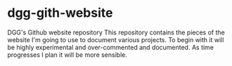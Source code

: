 # dgg-gith-website
DGG's Github website repository
This repository contains the pieces of the website I'm going to use to document various projects.
To begin with it will be highly experimental and over-commented and documented.
As time progresses I plan it will be more sensible.
